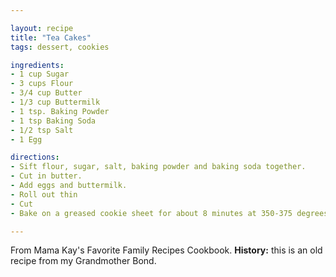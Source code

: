 ```yaml
---

layout: recipe
title: "Tea Cakes"
tags: dessert, cookies

ingredients:
- 1 cup Sugar
- 3 cups Flour
- 3/4 cup Butter
- 1/3 cup Buttermilk
- 1 tsp. Baking Powder
- 1 tsp Baking Soda
- 1/2 tsp Salt
- 1 Egg

directions:
- Sift flour, sugar, salt, baking powder and baking soda together.
- Cut in butter.
- Add eggs and buttermilk.
- Roll out thin
- Cut
- Bake on a greased cookie sheet for about 8 minutes at 350-375 degrees.

---
```


From Mama Kay's Favorite Family Recipes Cookbook. **History:** this is an old recipe from my Grandmother Bond.